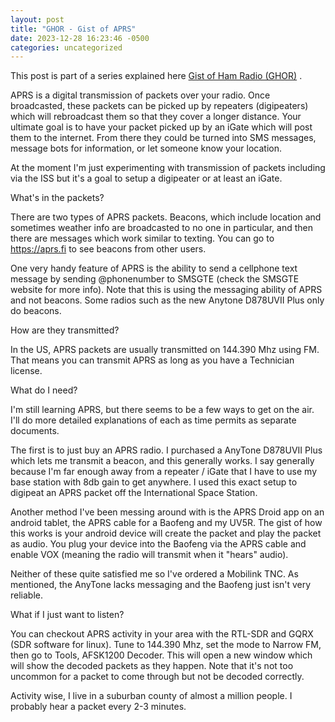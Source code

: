 ```yaml
---
layout: post
title: "GHOR - Gist of APRS"
date: 2023-12-28 16:23:46 -0500
categories: uncategorized
---
```

This post is part of a series explained here [Gist of Ham Radio (GHOR)](https://hipposec.github.io/uncategorized/2023/12/28/ghor-gist-ham-radio.html) .

APRS is a digital transmission of packets over your radio. Once broadcasted, these packets can be picked up by repeaters (digipeaters) which will rebroadcast them so that they cover a longer distance. Your ultimate goal is to have your packet picked up by an iGate which will post them to the internet. From there they could be turned into SMS messages, message bots for information, or let someone know your location.

At the moment I'm just experimenting with transmission of packets including via the ISS but it's a goal to setup a digipeater or at least an iGate. 

What's in the packets?

There are two types of APRS packets. Beacons, which include location and sometimes weather info are broadcasted to no one in particular, and then there are messages which work similar to texting. You can go to https://aprs.fi to see beacons from other users. 

One very handy feature of APRS is the ability to send a cellphone text message by sending @phonenumber <message> to SMSGTE (check the SMSGTE website for more info). Note that this is using the messaging ability of APRS and not beacons. Some radios such as the new Anytone D878UVII Plus only do beacons. 

How are they transmitted?

In the US, APRS packets are usually transmitted on 144.390 Mhz using FM. That means you can transmit APRS as long as you have a Technician license. 

What do I need?

I'm still learning APRS, but there seems to be a few ways to get on the air. I'll do more detailed explanations of each as time permits as separate documents. 

The first is to just buy an APRS radio. I purchased a AnyTone D878UVII Plus which lets me transmit a beacon, and this generally works. I say generally because I'm far enough away from a repeater / iGate that I have to use my base station with 8db gain to get anywhere. I used this exact setup to digipeat an APRS packet off the International Space Station.

Another method I've been messing around with is the APRS Droid app on an android tablet, the APRS cable for a Baofeng and my UV5R. The gist of how this works is your android device will create the packet and play the packet as audio. You plug your device into the Baofeng via the APRS cable and enable VOX (meaning the radio will transmit when it "hears" audio). 

Neither of these quite satisfied me so I've ordered a Mobilink TNC. As mentioned, the AnyTone lacks messaging and the Baofeng just isn't very reliable. 

What if I just want to listen?

You can checkout APRS activity in your area with the RTL-SDR and GQRX (SDR software for linux). Tune to 144.390 Mhz, set the mode to Narrow FM, then go to Tools, AFSK1200 Decoder. This will open a new window which will show the decoded packets as they happen. Note that it's not too uncommon for a packet to come through but not be decoded correctly.

Activity wise, I live in a suburban county of almost a million people. I probably hear a packet every 2-3 minutes.
